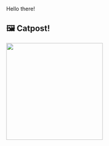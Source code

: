 Hello there!



## 🖼️ Catpost!

<sub>
    <img src="https://cdn2.thecatapi.com/images/e45.jpg" height="256">
</sub>

